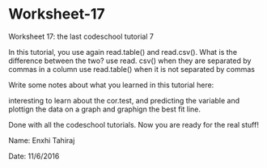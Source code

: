 # Worksheet-17
Worksheet 17: the last codeschool tutorial 7

In this tutorial, you use again read.table() and read.csv(). What is the difference between the two? 
use read. csv() when they are separated by commas in a column 
use read.table() when it is not separated by commas

Write some notes about what you learned in this tutorial here:

interesting to learn about the cor.test, and predicting the variable and plottign the data on a graph and graphign the best fit line. 

Done with all the codeschool tutorials. Now you are ready for the real stuff!

Name: Enxhi Tahiraj

Date: 11/6/2016
